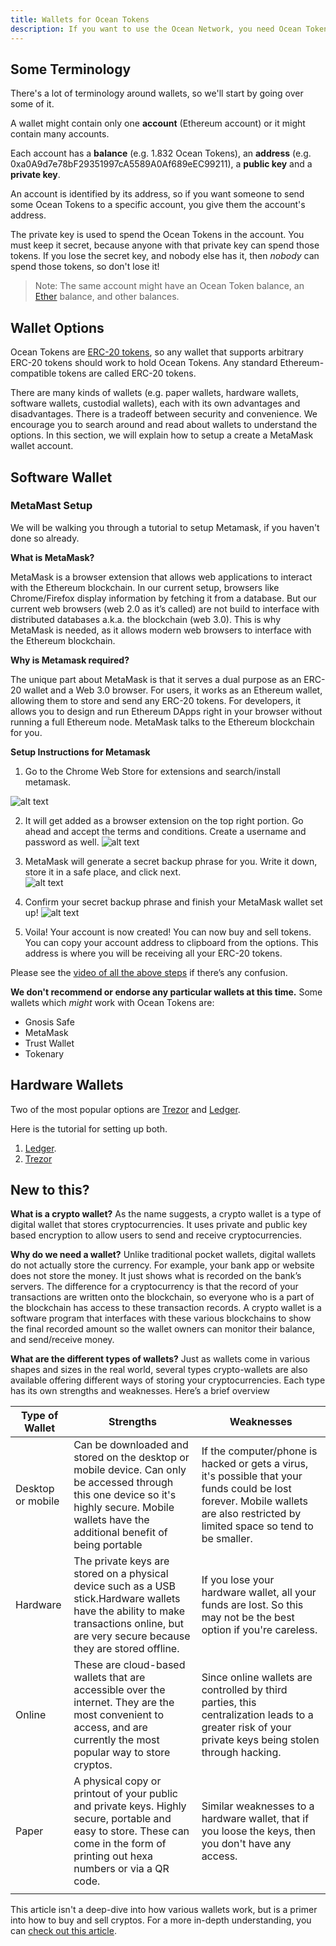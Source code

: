 ```yaml
---
title: Wallets for Ocean Tokens
description: If you want to use the Ocean Network, you need Ocean Tokens (typical ERC-20 tokens), and to get Ocean Tokens, you need to get a wallet that can hold Ocean Tokens.
---
```


## Some Terminology

There's a lot of terminology around wallets, so we'll start by going over some of it.

A wallet might contain only one **account** (Ethereum account) or it might contain many accounts.

Each account has a **balance** (e.g. 1.832 Ocean Tokens), an **address** (e.g. 0xa0A9d7e78bF29351997cA5589A0Af689eEC99211), a **public key** and a **private key**.

An account is identified by its address, so if you want someone to send some Ocean Tokens to a specific account, you give them the account's address.

The private key is used to spend the Ocean Tokens in the account. You must keep it secret, because anyone with that private key can spend those tokens. If you lose the secret key, and nobody else has it, then _nobody_ can spend those tokens, so don't lose it!

> Note: The same account might have an Ocean Token balance, an [Ether](https://www.ethereum.org/ether) balance, and other balances.

## Wallet Options

Ocean Tokens are [ERC-20 tokens](https://en.wikipedia.org/wiki/ERC-20), so any wallet that supports arbitrary ERC-20 tokens should work to hold Ocean Tokens. Any standard Ethereum-compatible tokens are called ERC-20 tokens.

There are many kinds of wallets (e.g. paper wallets, hardware wallets, software wallets, custodial wallets), each with its own advantages and disadvantages. There is a tradeoff between security and convenience. We encourage you to search around and read about wallets to understand the options. In this section, we will explain how to setup a create a MetaMask wallet account. 


## Software Wallet
### MetaMast Setup

We will be walking you through a tutorial to setup Metamask, if you haven't done so already.

**What is MetaMask?**

MetaMask is a browser extension that allows web applications to interact with the Ethereum blockchain. In our current setup, browsers like Chrome/Firefox display information by fetching it from a database. But our current web browsers (web 2.0 as it’s called) are not build to interface with distributed databases a.k.a. the blockchain (web 3.0). This is why MetaMask is needed, as it allows modern web browsers to interface with the Ethereum blockchain.


**Why is Metamask required?**

The unique part about MetaMask is that it serves a dual purpose as an ERC-20 wallet and a Web 3.0 browser. For users, it works as an Ethereum wallet, allowing them to store and send any ERC-20 tokens. For developers, it allows you to design and run Ethereum DApps right in your browser without running a full Ethereum node. MetaMask talks to the Ethereum blockchain for you.

**Setup Instructions for Metamask**
1. Go to the Chrome Web Store for extensions and search/install metamask.

![alt text](https://lh5.googleusercontent.com/lWV39nXsUmTsoilfQMGjWbe7VRzO2FciSrDGZOsTqTBGWvFH8YanYLtzuRw=w2400)

2. It will get added as a browser extension on the top right portion. Go ahead and accept the terms and conditions. Create a username and password as well.
![alt text](https://lh4.googleusercontent.com/wZvrKpNqu4_cgJOFzLa6Jgn4Wn3FvGu4wNYt1oaNO2yn9JCwfMv8xDyzlXA=w2400)

3. MetaMask will generate a secret backup phrase for you. Write it down, store it in a safe place, and click next.  
![alt text](https://lh5.googleusercontent.com/5T8eSyDTv8zyIGww1Jewir3HreaoVtFh-d9PQb_4QAhWBZklVlO8FyX4u6I=w2400)

4. Confirm your secret backup phrase and finish your MetaMask wallet set up!
![alt text](https://lh5.googleusercontent.com/axHfBhZp159APCxeS83D2XDRBzJ-LNJkeMYJXz-PuFXdwJRBQGk-A9QOIFY=w2400)

5. Voila! Your account is now created! You can now buy and sell tokens. You can copy your account address to clipboard from the options. This address is where you will be receiving all your ERC-20 tokens. 

Please see the [video of all the above steps](https://drive.google.com/open?id=13-mJWH1nFzmOVvuMRJzC34vDzhzzCUlo) if there’s any confusion. 


**We don't recommend or endorse any particular wallets at this time.** Some wallets which _might_ work with Ocean Tokens are:

- Gnosis Safe
- MetaMask
- Trust Wallet
- Tokenary

## Hardware Wallets
Two of the most popular options are [Trezor](https://trezor.io/) and [Ledger](https://www.ledger.com/pages/ledger-live).

Here is the tutorial for setting up both. 
1. [Ledger](https://coinsutra.com/edger-nano-s-setup-guide/).
2. [Trezor](https://wiki.trezor.io/User_manual)

## New to this?

**What is a crypto wallet?**
As the name suggests, a crypto wallet is a type of digital wallet that stores cryptocurrencies. It uses private and public key based encryption to allow users to send and receive cryptocurrencies.

**Why do we need a wallet?**
Unlike traditional pocket wallets, digital wallets do not actually store the currency. For example, your bank app or website does not store the money. It just shows what is recorded on the bank’s servers. The difference for a cryptocurrency is that the record of your transactions are written onto the blockchain, so everyone who is a part of the blockchain has access to these transaction records. A crypto wallet is a software program that interfaces with these various blockchains to show the final recorded amount so the wallet owners can monitor their balance, and send/receive money. 

**What are the different types of wallets?**
Just as wallets come in various shapes and sizes in the real world, several types crypto-wallets are also available offering different ways of storing your cryptocurrencies. Each type has its own strengths and weaknesses. Here’s a brief overview

| **Type of Wallet** | **Strengths** | **Weaknesses**
| --- | --- | --- |
| Desktop or mobile | Can be downloaded and stored on the desktop or mobile device. Can only be accessed through this one device so it&#39;s highly secure. Mobile wallets have the additional benefit of being portable | If the computer/phone is hacked or gets a virus, it&#39;s possible that your funds could be lost forever. Mobile wallets are also restricted by limited space so tend to be smaller. 
| Hardware | The private keys are stored on a physical device such as a USB stick.Hardware wallets have the ability to make transactions online, but are very secure because they are stored offline. | If you lose your hardware wallet, all your funds are lost. So this may not be the best option if you&#39;re careless.
| Online | These are cloud-based wallets that are accessible over the internet. They are the most convenient to access, and are currently the most popular way to store cryptos. | Since online wallets are controlled by third parties, this centralization leads to a greater risk of your private keys being stolen through hacking. |   |
| Paper | A physical copy or printout of your public and private keys. Highly secure, portable and easy to store. These can come in the form of printing out hexa numbers or via a QR code.   | Similar weaknesses to a hardware wallet, that if you loose the keys, then you don&#39;t have any access. 
|   |   |   |   |
This article isn't a deep-dive into how various wallets work, but is a primer into how to buy and sell cryptos. For a more in-depth understanding, you can [check out this article](https://blockgeeks.com/guides/cryptocurrency-wallet-guide/).
